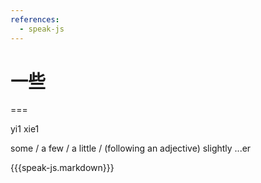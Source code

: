 ```yaml
---
references:
  - speak-js
---
```


# 一些

===

yi1 xie1

some / a few / a little / (following an adjective) slightly ...er

{{{speak-js.markdown}}}
